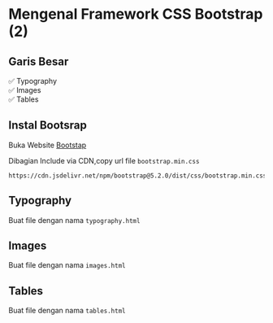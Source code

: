 # Mengenal Framework CSS Bootstrap (2)

## Garis Besar 

✅ Typography <br>
✅ Images <br>
✅ Tables <br>

## Instal Bootsrap

Buka Website [Bootstap](https://getbootstrap.com/)

Dibagian Include via CDN,copy url file ```bootstrap.min.css```


```
https://cdn.jsdelivr.net/npm/bootstrap@5.2.0/dist/css/bootstrap.min.css
```

## Typography

Buat file dengan nama ```typography.html```

## Images

Buat file dengan nama ```images.html```

## Tables

Buat file dengan nama ```tables.html```
